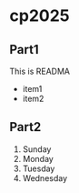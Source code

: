 # cp2025
## Part1
This is READMA
- item1
- item2

## Part2
1. Sunday
1. Monday
2. Tuesday
3. Wednesday
